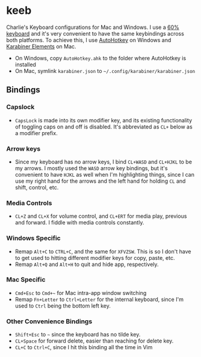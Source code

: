 # keeb 
Charlie's Keyboard configurations for Mac and Windows. I use a [60%
keyboard][1] and it's very convenient to have the same keybindings across both
platforms. To achieve this, I use [AutoHotkey][2] on Windows and [Karabiner
Elements][3] on Mac.

[1]: https://mechanicalkeyboards.com/shop/index.php?l=product_detail&p=1238
[2]: http://autohotkey.com/
[3]: https://github.com/tekezo/Karabiner-Elements/

* On Windows, copy `AutoHotkey.ahk` to the folder where AutoHotkey is installed
* On Mac, symlink `karabiner.json` to `~/.config/karabiner/karabiner.json`

Bindings
--------

### Capslock
* `CapsLock` is made into its own modifier key, and its existing functionality
  of toggling caps on and off is disabled. It's abbreviated as `CL+` below as a
  modifier prefix.

### Arrow keys
* Since my keyboard has no arrow keys, I bind `CL+WASD` and `CL+HJKL` to be my
  arrows. I mostly used the `WASD` arrow key bindings, but it's convenient to
  have `HJKL` as well when I'm highlighting things, since I can use my right
  hand for the arrows and the left hand for holding `CL` and shift, control, etc.

### Media Controls
* `CL+Z` and `CL+X` for volume control, and `CL+ERT` for media play, previous
  and forward. I fiddle with media controls constantly. 

### Windows Specific
* Remap `Alt+C` to `CTRL+C`, and the same for `XFVZSW`. This is so I don't have
to get used to hitting different modifier keys for copy, paste, etc.
* Remap `Alt+Q` and `Alt+H` to quit and hide app, respectively.

### Mac Specific
* `Cmd+Esc` to `Cmd+~` for Mac intra-app window switching
* Remap `Fn+Letter` to `Ctrl+Letter` for the internal keyboard, since I'm used
  to `Ctrl` being the bottom left key.

### Other Convenience Bindings
* `Shift+Esc` to `~` since the keyboard has no tilde key.
* `CL+Space` for forward delete, easier than reaching for delete key.
* `CL+C` to `Ctrl+C`, since I hit this binding all the time in Vim


